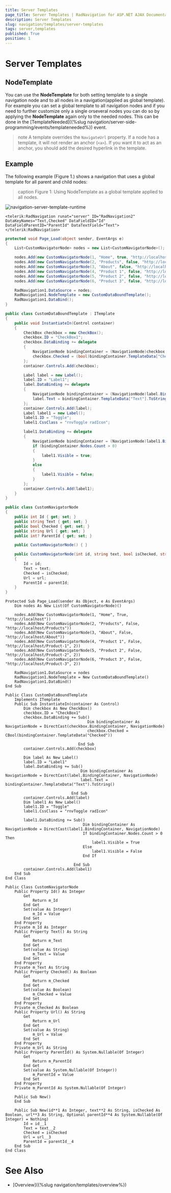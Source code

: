 ```yaml
---
title: Server Templates
page_title: Server Templates | RadNavigation for ASP.NET AJAX Documentation
description: Server Templates
slug: navigation/templates/server-templates
tags: server,templates
published: True
position: 1
---
```


# Server Templates

## NodeTemplate

You can use the **NodeTemplate** for both setting template to a single navigation node and to all nodes in a navigation(applied as global template). For example you can set a global template to all navigation nodes and if you need to further customize only a single orseveral nodes you can do so by applying the **NodeTemplate** again only to the needed nodes. This can be done in the [TemplateNeeded]({%slug navigation/server-side-programming/events/templateneeded%}) event.

>note A template overrides the `NavigateUrl` property. If a node has a template, it will not render an anchor (`<a>`). If you want it to act as an anchor, you should add the desired hyperlink in the template.

## Example

The following example (Figure 1.) shows a navigation that uses a global template for all parent and child nodes:
>caption Figure 1: Using NodeTemplate as a global template applied to all nodes.

![navigation-server-template-runtime](images/navigation-server-template-runtime.png)

````ASPNET
<telerik:RadNavigation runat="server" ID="RadNavigation2"  DataKeyNames="Text,Checked" DataFieldID="Id" DataFieldParentID="ParentId" DataTextField="Text">
</telerik:RadNavigation>
````

````C#
protected void Page_Load(object sender, EventArgs e)
{
	List<CustomNavigatorNode> nodes = new List<CustomNavigatorNode>();

	nodes.Add(new CustomNavigatorNode(1, "Home", true, "http://localhost"));
	nodes.Add(new CustomNavigatorNode(2, "Products", false, "http://localhost/Products"));
	nodes.Add(new CustomNavigatorNode(3, "About", false, "http://localhost/About"));
	nodes.Add(new CustomNavigatorNode(4, "Product 1", false, "http://localhost/Product-1", 2));
	nodes.Add(new CustomNavigatorNode(5, "Product 2", false, "http://localhost/Product-2", 2));
	nodes.Add(new CustomNavigatorNode(6, "Product 3", false, "http://localhost/Product-3", 2));

	RadNavigation1.DataSource = nodes;
	RadNavigation1.NodeTemplate = new CustomDataBoundTemplate();
	RadNavigation1.DataBind();
}

public class CustomDataBoundTemplate : ITemplate
{
	public void InstantiateIn(Control container)
	{
		CheckBox checkbox = new CheckBox();
		checkbox.ID = "CheckBox1";
		checkbox.DataBinding += delegate
		{
			NavigationNode bindingContainer = (NavigationNode)checkbox.BindingContainer;
			checkbox.Checked = (bool)bindingContainer.TemplateData["Checked"];
		};
		container.Controls.Add(checkbox);

		Label label = new Label();
		label.ID = "Label1";
		label.DataBinding += delegate
		{
			NavigationNode bindingContainer = (NavigationNode)label.BindingContainer;
			label.Text = bindingContainer.TemplateData["Text"].ToString();
		};
		container.Controls.Add(label);
		Label label1 = new Label();
		label1.ID = "Toggle";
		label1.CssClass = "rnvToggle radIcon";

		label1.DataBinding += delegate
		{
			NavigationNode bindingContainer = (NavigationNode)label1.BindingContainer;
			if (bindingContainer.Nodes.Count > 0)
			{
				label1.Visible = true;
			}
			else
			{
				label1.Visible = false;
			}
		};
		container.Controls.Add(label1);
	}
}

public class CustomNavigatorNode
{
	public int Id { get; set; }
	public string Text { get; set; }
	public bool Checked { get; set; }
	public string Url { get; set; }
	public int? ParentId { get; set; }

	public CustomNavigatorNode() { }

	public CustomNavigatorNode(int id, string text, bool isChecked, string url, int? parentId = null)
	{
		Id = id;
		Text = text;
		Checked = isChecked;
		Url = url;
		ParentId = parentId;
	}
}
````
````VB.NET
Protected Sub Page_Load(sender As Object, e As EventArgs)
	Dim nodes As New List(Of CustomNavigatorNode)()

	nodes.Add(New CustomNavigatorNode(1, "Home", True, "http://localhost"))
	nodes.Add(New CustomNavigatorNode(2, "Products", False, "http://localhost/Products"))
	nodes.Add(New CustomNavigatorNode(3, "About", False, "http://localhost/About"))
	nodes.Add(New CustomNavigatorNode(4, "Product 1", False, "http://localhost/Product-1", 2))
	nodes.Add(New CustomNavigatorNode(5, "Product 2", False, "http://localhost/Product-2", 2))
	nodes.Add(New CustomNavigatorNode(6, "Product 3", False, "http://localhost/Product-3", 2))

	RadNavigation1.DataSource = nodes
	RadNavigation1.NodeTemplate = New CustomDataBoundTemplate()
	RadNavigation1.DataBind()
End Sub

Public Class CustomDataBoundTemplate
	Implements ITemplate
	Public Sub InstantiateIn(container As Control)
		Dim checkbox As New CheckBox()
		checkbox.ID = "CheckBox1"
		checkbox.DataBinding += Sub()
									Dim bindingContainer As NavigationNode = DirectCast(checkbox.BindingContainer, NavigationNode)
									checkbox.Checked = CBool(bindingContainer.TemplateData("Checked"))

								End Sub
		container.Controls.Add(checkbox)

		Dim label As New Label()
		label.ID = "Label1"
		label.DataBinding += Sub()
								 Dim bindingContainer As NavigationNode = DirectCast(label.BindingContainer, NavigationNode)
								 label.Text = bindingContainer.TemplateData("Text").ToString()

							 End Sub
		container.Controls.Add(label)
		Dim label1 As New Label()
		label1.ID = "Toggle"
		label1.CssClass = "rnvToggle radIcon"

		label1.DataBinding += Sub()
								  Dim bindingContainer As NavigationNode = DirectCast(label1.BindingContainer, NavigationNode)
								  If bindingContainer.Nodes.Count > 0 Then
									  label1.Visible = True
								  Else
									  label1.Visible = False
								  End If

							  End Sub
		container.Controls.Add(label1)
	End Sub
End Class

Public Class CustomNavigatorNode
	Public Property Id() As Integer
		Get
			Return m_Id
		End Get
		Set(value As Integer)
			m_Id = Value
		End Set
	End Property
	Private m_Id As Integer
	Public Property Text() As String
		Get
			Return m_Text
		End Get
		Set(value As String)
			m_Text = Value
		End Set
	End Property
	Private m_Text As String
	Public Property Checked() As Boolean
		Get
			Return m_Checked
		End Get
		Set(value As Boolean)
			m_Checked = Value
		End Set
	End Property
	Private m_Checked As Boolean
	Public Property Url() As String
		Get
			Return m_Url
		End Get
		Set(value As String)
			m_Url = Value
		End Set
	End Property
	Private m_Url As String
	Public Property ParentId() As System.Nullable(Of Integer)
		Get
			Return m_ParentId
		End Get
		Set(value As System.Nullable(Of Integer))
			m_ParentId = Value
		End Set
	End Property
	Private m_ParentId As System.Nullable(Of Integer)

	Public Sub New()
	End Sub

	Public Sub New(id**1 As Integer, text**2 As String, isChecked As Boolean, url**3 As String, Optional parentId**4 As System.Nullable(Of Integer) = Nothing)
		Id = id__1
		Text = text__2
		Checked = isChecked
		Url = url__3
		ParentId = parentId__4
	End Sub
End Class
````

# See Also

 * [Overview]({%slug navigation/templates/overview%})
